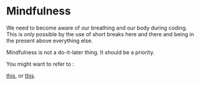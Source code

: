 # Mindfulness

We need to become aware of our breathing and our body during coding. This is only possible by the use of short breaks here and there and being in the present above everything else. 

Mindfulness is not a do-it-later thing. It should be a priority. 

You might want to refer to :

[this](https://github.com/mindfulness-at-the-computer/mindfulness-at-the-computer), or [this](https://github.com/crsmithdev/hint).
